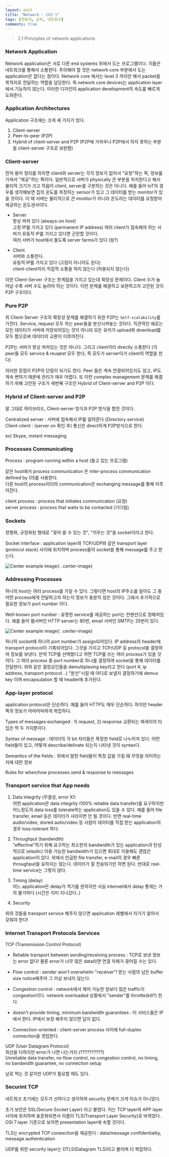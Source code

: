 ```yaml
---
layout: post
title: "Network : Ch2-1"
tags: [한동대, 공부, 네트워크]
comments: true
---
```


> 2.1 Principles of network applications  

### Network Application  
Network application은 서로 다른 end systems 위에서 도는 프로그램이다. 이들은 네트워크를 통해서 소통한다. 주의해야 할 것은 network core 부분에서 도는 application은 없다는 점이다. Network core 에서는 level 3 까지만 해서 packet을 목적지로 전달하는 역할을 담당한다. 즉 network core devices는 application layer에서 기능하지 않는다. 이러한 디자인이 application development의 속도를 빠르게 도와준다.  

### Application Architectures  
Application 구조에는 크게 세 가지가 있다.  
1. Client-server  
2. Peer-to-peer (P2P)  
3. Hybrid of client-server and P2P (P2P에 가까우나 P2P에서 하지 못하는 부분을 client-server 구조로 보완함)  

### Client-server  
먼저 용어 정리를 하자면 client와 server는 각각 정보가 없어서 "요청"하는 쪽, 정보를 가져서 "제공"하는 쪽이다. 일반적으로 서버가 physically 큰 부분을 차지한다고 해서 물리적 크기가 크고 작음이 client, server를 구분하는 것은 아니다. 예를 들어 IoT의 경우를 생각해보면 집의 온도를 측정하는 sensor가 있고 그 데이터를 받는 monitor가 있을 것이다. 이 때 서버는 물리적으로 큰 monitor가 아니라 온도라는 데이터를 요청받아 제공하는 온도센서이다.  

- Server  
항상 켜져 있다 (always-on host)  
고정 IP를 가지고 있다 (permanent IP address) 여러 client가 접속해야 하는 서버가 유동적 IP를 가지고 있다면 곤란할 것이다.  
여러 서버가 host에서 돌도록 server farms가 있다 (읭?)  

- Client  
서버와 소통한다.  
유동적 IP를 가지고 있다 (고정이 아니어도 된다)  
client-client끼리 직접적 소통을 하지 않는다 (허용되지 않는다)  

이런 Client-Server 구조는 한계점을 가지고 있는데 확장성 문제이다. Client 수가 늘어날 수록 서버 수도 늘려야 하는 것이다. 이런 문제를 해결하고 보완하고자 고안된 것이 P2P 구조이다.  

### Pure P2P  
위 Client-Server 구조의 확장성 문제를 해결하기 위한 P2P는 `Self-scalability`를 가진다. Service, request 모두 하는 peer들을 분산시켜놓는 것이다. 직관적인 예로는 모든 데이터가 서버에 저장되어있는 것이 아니라 모든 유저가 upload와 download를 모두 함으로써 데이터의 교환이 이루어진다.  

P2P는 서버가 항상 켜져있는 것은 아니다. 그리고 client끼리 directly 소통한다 (각 peer들 모두 service & reuqest 모두 한다, 즉 모두가 server이가 client의 역할을 한다)  

이러한 장점이 P2P의 단점이 되기도 한다. Peer 들은 계속 연결되어있지도 않고, IP도 계속 변하기 때문에 관리가 매우 어렵다. 또 이런 complex management 문제를 해결하기 위해 고안된 구조가 세번째 구조인 Hybrid of Client-server and P2P 이다.  

### Hybrid of Client-server and P2P  
말 그대로 하이브리드, Client-server 방식과 P2P 방식을 합친 것이다.  

Centralized server : 서버에 접속해서 IP를 알려준다 (Directory service)  
Client-client : (server on 확인 후) 통신은 direct하게 P2P방식으로 한다.  

ex) Skype, instant messaging  

### Processes Communicating  
Process : program running within a host (돌고 있는 프로그램)  

같은 host에서 process communication 은 inter-process communication defined by OS를 사용한다.  
다른 host의 process끼리의 communication은 exchanging message를 통해 이루어진다.  

client process : process that initiates communication (요청)  
server process : process that waits to be contacted (기다림)  

### Sockets  
정형화, 규정화된 형태로 "꽂아 쓸 수 있는 것", "끼우는 것"을 socket이라고 한다.  

Socket interface : application layer와 TCP/UDP와 같은 transport layer (protocol stack) 사이에 위치하며 process들이 socket을 통해 message를 주고 받는다.  

![Center example image](https://user-images.githubusercontent.com/35067611/64934473-ff7ad200-d885-11e9-861a-ce2192ce9d41.png "Center"){: .center-image}  

### Addressing Processes  
하나의 host는 여러 process를 가질 수 있다. 그렇다면 host의 IP주소를 알아도 그 중 어떤 process에게 전달하고자 하는지 정보가 충분치 않은 것이다. 그래서 추가적으로 필요한 정보가 port number 이다.  

Well-known port number : 유명한 service를 제공하는 port는 컨벤션으로 정해져있다. 예를 들어 웹서버인 HTTP server는 80번, email 서버인 SMTP는 25번이 있다.  

![Center example image](https://user-images.githubusercontent.com/35067611/64934526-5aacc480-d886-11e9-8d16-992c7047f20a.png "Center"){: .center-image}  

하나의 socket에 하나의 port number가 assign되어있다. 
IP address의 header에 transport protocol이 기록되어있다. 그것을 가지고 TCP/UDP 등 protocol을 결정하여 정보를 보낸다. 만약 TCP를 선택했다고 하면 TCP를 쓰는 여러 process가 있을 것이다. 그 여러 process 중 port number로 하나를 결정하여 socket을 통해 데이터를 전달한다. 위와 같은 결정요인들을 demultiplexing key라고 한다 (port #, ip address, transport protocol ..) "분산"시킬 때 어디로 보낼지 결정하기에 demux key 이며 encapsulation 할 때 header에 추가된다.  

### App-layer protocol  
application protocol은 단순하다. 예를 들어 HTTP도 매우 단순하다. 하지만 header 쪽의 정보가 어마어마하게 복잡하다.  

Types of messages exchanged : 1) request, 2) response 교환되는 메세지의 타입은 딱 두 가지뿐이다.  

Syntax of message : 데이터의 각 bit 자리들은 특정한 field로 나누어져 있다. 어떤 field들이 있고, 어떻게 
describe/delinate 되는지 나타낸 것이 syntax다.  

Semantics of the fields : 위에서 말한 field들이 특정 값을 가질 떄 무엇을 의미하는지에 대한 정보  

Rules for when/how processes send & response to messages  

### Transport service that App needs  
1. Data integrity (무결성, error X!)  
어떤 application은 data integrity (100% reliable data transfer)를 요구하지만 어느정도의 data loss를 tolerate하는 application도 있을 수 있다. 예를 들어 file transfer, email 등은 데이터가 사라지면 안 될 것이다. 반면 real-time audio/video, stored autio/video 등 사람이 데이터를 직접 받는 application의 경우 loss-tolerant 하다.  

2. Throughput (bandwidth)  
"effective"하기 위해 요구하는 최소한의 bandwidth가 있는 application과 탄성적으로 (elastic) 이용 가능한 bandwidth가 있으면 최대로 이용해도 괜찮은 application이 있다. 위에서 언급한 file transfer, e-mail의 경우 빠른 throughput을 요하지는 않는다. 데이터가 잘 전송되기만 하면 된다. 반대로 real-time service는 그렇지 않다.  

3. Timing (delay)  
어느 application든 delay가 적기를 원하지만 사실 internet에서 delay 통제는 거의 불가하다 (시간은 이미 지나갔다..)  

4. Security  

위의 것들을 transport service 해주지 않으면 application 레벨에서 자기가 알아서 갖춰야 한다!  

### Internet Transport Protocols Services  
TCP (Transmission Control Protocol)  
- Reliable transport between sending/receiving process : TCP로 보낸 정보는 error 없다! 물론 error가 너무 많은 data라면 연결 자체가 끊어질 수는 있다.  

- Flow control : sender won't overwhelm "receiver"! 받는 사람의 남은 buffer size notice해주어 그 이상 보내지 않는다.  

- Congestion control : network에서 제어 가능한 양보다 많은 traffic이 congestion이다. network overloaded 상황에서 "sender"를 throttle(kill?) 한다.  

- doesn't provide timing, minimum bandwidth guarantees : 이 서비스들은 IP에서 한다. IP에서 보장 해주지 않으면 답이 없다.  

- Connection-oriented : client-server process 사이에 full-duplex connection을 셋업한다.  

UDP (User Datagram Protocol)  
최선을 다하지만 error가 나면 나는거지 (??????????)  
Unreliable data transfer, no flow control, no congestion control, no timing, no bandwidth guarantee, no connection setup  

날로 먹는 것 같지만 UDP가 필요할 때도 있다.  

### Securint TCP  
네트워크 초기에는 모두가 선하다고 생각하여 security 문제가 크게 이슈가 아니었다.  

초기 보안은 SSL(Secure Socket Layer) 라고 불렸다. 이는 TCP layer와 APP layer 사이에 위치하며 표준화되면서 이름이 TLS(Transport Layer Security)로 바뀌었다. OSI 7 layer 기준으로 보자면 presentation layer에 속할 것이다.  

TLS는 encrypted TCP coneection을 제공한다 : data/message confidentiality, message authentication  

UDP를 위한 security layer는 DTLS(Datagram TLS)라고 불리며 더 복잡하다.  